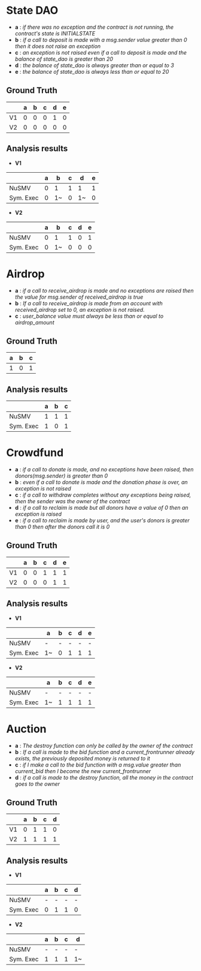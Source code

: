 # State DAO
- **a** : _if there was no exception and the contract is not running, the contract's state is INITIALSTATE_
- **b** : _if a call to deposit is made with a msg.sender value greater than 0 then it does not raise an exception_
- **c** : _an exception is not raised even if a call to deposit is made and the balance of state_dao is greater than 20_
- **d** : _the balance of state_dao is always greater than or equal to 3_
- **e** : _the balance of state_dao is always less than or equal to 20_

## Ground Truth

||a|b|c|d|e|
|----|----|----|----|----|----|
|V1|0|0|0|1|0|
|V2|0|0|0|0|0|

## Analysis results

- **V1**

||a|b|c|d|e|
|----|----|----|----|----|----|
|NuSMV|0|1|1|1|1|
|Sym. Exec|0|1~|0|1~|0|

- **V2**

||a|b|c|d|e|
|----|----|----|----|----|----|
|NuSMV|0|1|1|0|1|
|Sym. Exec|0|1~|0|0|0|

# Airdrop
- **a** : _if a call to receive_airdrop is made and no exceptions are raised then the value for msg.sender of received_airdrop is true_
- **b** : _If a call to receive_airdrop is made from an account with received_airdrop set to 0, an exception is not raised._
- **c** : _user_balance value must always be less than or equal to airdrop_amount_

## Ground Truth

|a|b|c|
|----|----|----|
|1|0|1|

## Analysis results

||a|b|c|
|----|----|----|----|
|NuSMV|1|1|1|
|Sym. Exec|1|0|1|


# Crowdfund

- **a** : _if a call to donate is made, and no exceptions have been raised, then donors(msg.sender) is greater than 0_
- **b** : _even if a call to donate is made and the donation phase is over, an exception is not raised_
- **c** : _if a call to withdraw completes without any exceptions being raised, then the sender was the owner of the contract_
- **d** : _if a call to reclaim is made but all donors have a value of 0 then an exception is raised_
- **e** : _if a call to reclaim is made by user, and the user's donors is greater than 0 then after the donors call it is 0_

## Ground Truth

||a|b|c|d|e|
|----|----|----|----|----|----|
|V1|0|0|1|1|1|
|V2|0|0|0|1|1|

## Analysis results

- **V1**

||a|b|c|d|e|
|----|----|----|----|----|----|
|NuSMV|-|-|-|-|-|
|Sym. Exec|1~|0|1|1|1|

- **V2**


||a|b|c|d|e|
|----|----|----|----|----|----|
|NuSMV|-|-|-|-|-|
|Sym. Exec|1~|1|1|1|1|

# Auction

- **a** : _The destroy function can only be called by the owner of the contract_
- **b** : _If a call is made to the bid function and a current_frontrunner already exists, the previously deposited money is returned to it_
- **c** : _if I make a call to the bid function with a msg.value greater than current_bid then I become the new current_frontrunner_
- **d** : _if a call is made to the destroy function, all the money in the contract goes to the owner_

## Ground Truth

||a|b|c|d|
|----|----|----|----|----|
|V1|0|1|1|0|
|V2|1|1|1|1|


## Analysis results

- **V1**

||a|b|c|d|
|----|----|----|----|----|
|NuSMV|-|-|-|-|
|Sym. Exec|0|1|1|0|

- **V2**

||a|b|c|d|
|----|----|----|----|----|
|NuSMV|-|-|-|-|
|Sym. Exec|1|1|1|1~|